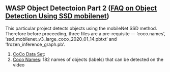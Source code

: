 ## WASP Object Detectoion Part 2 ([FAQ on Object Detection Using SSD mobilenet](https://madhumitamenon.medium.com/faq-on-object-detection-using-ssd-mobilenet-b8bf31924601))
This particular project detects objects using the mobileNet SSD method. Therefore before proceeding, three files are a pre-requisite — ‘coco.names’, ‘ssd_mobilenet_v3_large_coco_2020_01_14.pbtxt’ and ‘frozen_inference_graph.pb’.

1. [CoCo Data Set](https://cocodataset.org/#home): 
2. [Coco Names](https://github.com/nightrome/cocostuff/blob/master/labels.md): 182 names of objects (labels) that can be detected on the video

